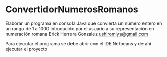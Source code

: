 # ConvertidorNumerosRomanos
Elaborar un programa en consola Java que convierta un número entero en un rango de 1 a 1000 introducido por el usuario a su representación en numeración romana
Erick Herrera Gonzalez   ushiromiya@gmail.com

Para ejecutar el programa se debe abrir con el IDE Netbeans y de ahi ejecutar el proyecto
